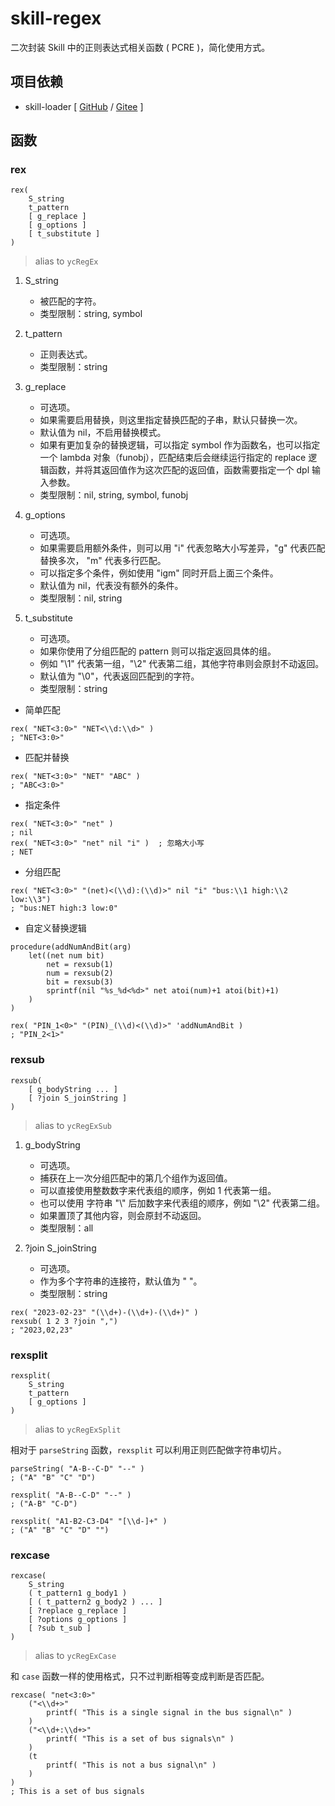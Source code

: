 # skill-regex

二次封装 Skill 中的正则表达式相关函数 ( PCRE )，简化使用方式。

## 项目依赖

+ skill-loader [ [GitHub](https://github.com/yeungchie/skill-loader "https://github.com/yeungchie/skill-loader") / [Gitee](https://gitee.com/yeungchie/skill-loader "https://gitee.com/yeungchie/skill-loader") ]

## 函数

### rex

```text
rex(
    S_string
    t_pattern
    [ g_replace ]
    [ g_options ]
    [ t_substitute ]
)
```

> alias to `ycRegEx`

1. S_string
    + 被匹配的字符。
    + 类型限制：string, symbol

2. t_pattern
    + 正则表达式。
    + 类型限制：string

3. g_replace
    + 可选项。
    + 如果需要启用替换，则这里指定替换匹配的子串，默认只替换一次。
    + 默认值为 nil，不启用替换模式。
    + 如果有更加复杂的替换逻辑，可以指定 symbol 作为函数名，也可以指定一个 lambda 对象（funobj），匹配结束后会继续运行指定的 replace 逻辑函数，并将其返回值作为这次匹配的返回值，函数需要指定一个 dpl 输入参数。
    + 类型限制：nil, string, symbol, funobj

4. g_options
    + 可选项。
    + 如果需要启用额外条件，则可以用 "i" 代表忽略大小写差异，"g" 代表匹配替换多次， "m" 代表多行匹配。
    + 可以指定多个条件，例如使用 "igm" 同时开启上面三个条件。
    + 默认值为 nil，代表没有额外的条件。
    + 类型限制：nil, string

5. t_substitute
    + 可选项。
    + 如果你使用了分组匹配的 pattern 则可以指定返回具体的组。
    + 例如 "\\1" 代表第一组，"\\2" 代表第二组，其他字符串则会原封不动返回。
    + 默认值为 "\\0"，代表返回匹配到的字符。
    + 类型限制：string

+ 简单匹配

```skill
rex( "NET<3:0>" "NET<\\d:\\d>" )
; "NET<3:0>"
```

+ 匹配并替换

```skill
rex( "NET<3:0>" "NET" "ABC" )
; "ABC<3:0>"
```

+ 指定条件

```skill
rex( "NET<3:0>" "net" )
; nil
rex( "NET<3:0>" "net" nil "i" )  ; 忽略大小写
; NET
```

+ 分组匹配

```skill
rex( "NET<3:0>" "(net)<(\\d):(\\d)>" nil "i" "bus:\\1 high:\\2 low:\\3")
; "bus:NET high:3 low:0"
```

+ 自定义替换逻辑

```skill
procedure(addNumAndBit(arg)
    let((net num bit)
        net = rexsub(1)
        num = rexsub(2)
        bit = rexsub(3)
        sprintf(nil "%s_%d<%d>" net atoi(num)+1 atoi(bit)+1)
    )
)

rex( "PIN_1<0>" "(PIN)_(\\d)<(\\d)>" 'addNumAndBit )
; "PIN_2<1>"
```

### rexsub

```text
rexsub(
    [ g_bodyString ... ]
    [ ?join S_joinString ]
)
```

> alias to `ycRegExSub`

1. g_bodyString
    + 可选项。
    + 捕获在上一次分组匹配中的第几个组作为返回值。
    + 可以直接使用整数数字来代表组的顺序，例如 1 代表第一组。
    + 也可以使用 字符串 "\\" 后加数字来代表组的顺序，例如 "\\2" 代表第二组。
    + 如果置顶了其他内容，则会原封不动返回。
    + 类型限制：all

2. ?join S_joinString
    + 可选项。
    + 作为多个字符串的连接符，默认值为 " "。
    + 类型限制：string

```skill
rex( "2023-02-23" "(\\d+)-(\\d+)-(\\d+)" )
rexsub( 1 2 3 ?join ",")
; "2023,02,23"
```

### rexsplit

```text
rexsplit(
    S_string
    t_pattern
    [ g_options ]
)
```

> alias to `ycRegExSplit`

相对于 `parseString` 函数，`rexsplit` 可以利用正则匹配做字符串切片。

```skill
parseString( "A-B--C-D" "--" )
; ("A" "B" "C" "D")

rexsplit( "A-B--C-D" "--" )
; ("A-B" "C-D")

rexsplit( "A1-B2-C3-D4" "[\\d-]+" )
; ("A" "B" "C" "D" "")
```

### rexcase

```text
rexcase(
    S_string
    ( t_pattern1 g_body1 )
    [ ( t_pattern2 g_body2 ) ... ]
    [ ?replace g_replace ]
    [ ?options g_options ]
    [ ?sub t_sub ]
)
```

> alias to `ycRegExCase`

和 `case` 函数一样的使用格式，只不过判断相等变成判断是否匹配。

```skill
rexcase( "net<3:0>"
    ("<\\d+>"
        printf( "This is a single signal in the bus signal\n" )
    )
    ("<\\d+:\\d+>"
        printf( "This is a set of bus signals\n" )
    )
    (t
        printf( "This is not a bus signal\n" )
    )
)
; This is a set of bus signals
```
